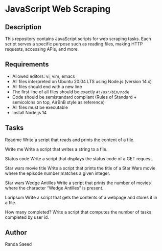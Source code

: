 # JavaScript Web Scraping

## Description
This repository contains JavaScript scripts for web scraping tasks. Each script serves a specific purpose such as reading files, making HTTP requests, accessing APIs, and more.

## Requirements
- Allowed editors: vi, vim, emacs
- All files interpreted on Ubuntu 20.04 LTS using Node.js (version 14.x)
- All files should end with a new line
- The first line of all files should be exactly `#!/usr/bin/node`
- Code should be semistandard compliant (Rules of Standard + semicolons on top, AirBnB style as reference)
- All files must be executable
- Install Node.js 14

## Tasks
Readme
Write a script that reads and prints the content of a file.

Write me
Write a script that writes a string to a file.

Status code
Write a script that displays the status code of a GET request.

Star wars movie title
Write a script that prints the title of a Star Wars movie where the episode number matches a given integer.

Star wars Wedge Antilles
Write a script that prints the number of movies where the character “Wedge Antilles” is present.

Loripsum
Write a script that gets the contents of a webpage and stores it in a file.

How many completed?
Write a script that computes the number of tasks completed by user id.

## Author
Randa Saeed

